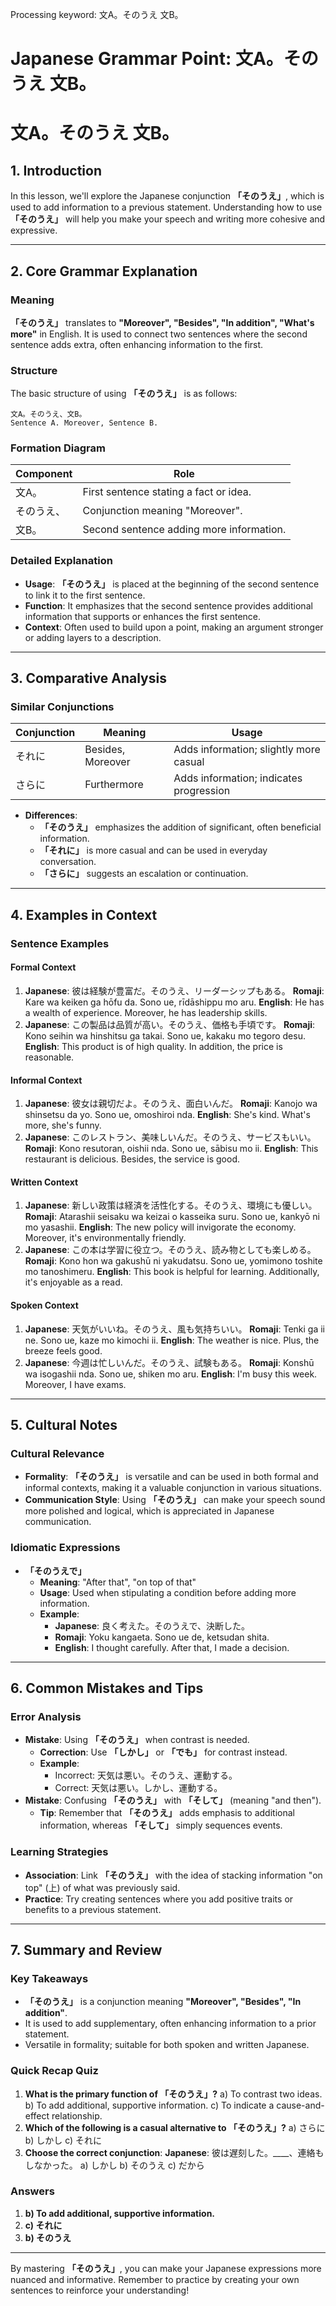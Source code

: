 Processing keyword: 文A。そのうえ 文B。
# Japanese Grammar Point: 文A。そのうえ 文B。
# 文A。そのうえ 文B。
## 1. Introduction
In this lesson, we'll explore the Japanese conjunction **「そのうえ」**, which is used to add information to a previous statement. Understanding how to use **「そのうえ」** will help you make your speech and writing more cohesive and expressive.

---
## 2. Core Grammar Explanation
### Meaning
**「そのうえ」** translates to **"Moreover", "Besides", "In addition", "What's more"** in English. It is used to connect two sentences where the second sentence adds extra, often enhancing information to the first.
### Structure
The basic structure of using **「そのうえ」** is as follows:
```plaintext
文A。そのうえ、文B。
Sentence A. Moreover, Sentence B.
```
### Formation Diagram
| Component       | Role                                  |
|-----------------|---------------------------------------|
| 文A。            | First sentence stating a fact or idea. |
| そのうえ、        | Conjunction meaning "Moreover".        |
| 文B。            | Second sentence adding more information.|
### Detailed Explanation
- **Usage**: **「そのうえ」** is placed at the beginning of the second sentence to link it to the first sentence.
- **Function**: It emphasizes that the second sentence provides additional information that supports or enhances the first sentence.
- **Context**: Often used to build upon a point, making an argument stronger or adding layers to a description.
---
## 3. Comparative Analysis
### Similar Conjunctions
| Conjunction | Meaning           | Usage                                 |
|-------------|-------------------|---------------------------------------|
| それに      | Besides, Moreover | Adds information; slightly more casual|
| さらに      | Furthermore       | Adds information; indicates progression|
- **Differences**:
  - **「そのうえ」** emphasizes the addition of significant, often beneficial information.
  - **「それに」** is more casual and can be used in everyday conversation.
  - **「さらに」** suggests an escalation or continuation.
---
## 4. Examples in Context
### Sentence Examples
#### Formal Context
1. **Japanese**: 彼は経験が豊富だ。そのうえ、リーダーシップもある。
   **Romaji**: Kare wa keiken ga hōfu da. Sono ue, rīdāshippu mo aru.
   **English**: He has a wealth of experience. Moreover, he has leadership skills.
2. **Japanese**: この製品は品質が高い。そのうえ、価格も手頃です。
   **Romaji**: Kono seihin wa hinshitsu ga takai. Sono ue, kakaku mo tegoro desu.
   **English**: This product is of high quality. In addition, the price is reasonable.
#### Informal Context
1. **Japanese**: 彼女は親切だよ。そのうえ、面白いんだ。
   **Romaji**: Kanojo wa shinsetsu da yo. Sono ue, omoshiroi nda.
   **English**: She's kind. What's more, she's funny.
2. **Japanese**: このレストラン、美味しいんだ。そのうえ、サービスもいい。
   **Romaji**: Kono resutoran, oishii nda. Sono ue, sābisu mo ii.
   **English**: This restaurant is delicious. Besides, the service is good.
#### Written Context
1. **Japanese**: 新しい政策は経済を活性化する。そのうえ、環境にも優しい。
   **Romaji**: Atarashii seisaku wa keizai o kasseika suru. Sono ue, kankyō ni mo yasashii.
   **English**: The new policy will invigorate the economy. Moreover, it's environmentally friendly.
2. **Japanese**: この本は学習に役立つ。そのうえ、読み物としても楽しめる。
   **Romaji**: Kono hon wa gakushū ni yakudatsu. Sono ue, yomimono toshite mo tanoshimeru.
   **English**: This book is helpful for learning. Additionally, it's enjoyable as a read.
#### Spoken Context
1. **Japanese**: 天気がいいね。そのうえ、風も気持ちいい。
   **Romaji**: Tenki ga ii ne. Sono ue, kaze mo kimochi ii.
   **English**: The weather is nice. Plus, the breeze feels good.
2. **Japanese**: 今週は忙しいんだ。そのうえ、試験もある。
   **Romaji**: Konshū wa isogashii nda. Sono ue, shiken mo aru.
   **English**: I'm busy this week. Moreover, I have exams.
---
## 5. Cultural Notes
### Cultural Relevance
- **Formality**: **「そのうえ」** is versatile and can be used in both formal and informal contexts, making it a valuable conjunction in various situations.
- **Communication Style**: Using **「そのうえ」** can make your speech sound more polished and logical, which is appreciated in Japanese communication.
### Idiomatic Expressions
- **「そのうえで」**
  - **Meaning**: "After that", "on top of that"
  - **Usage**: Used when stipulating a condition before adding more information.
  - **Example**:
    - **Japanese**: 良く考えた。そのうえで、決断した。
    - **Romaji**: Yoku kangaeta. Sono ue de, ketsudan shita.
    - **English**: I thought carefully. After that, I made a decision.
---
## 6. Common Mistakes and Tips
### Error Analysis
- **Mistake**: Using **「そのうえ」** when contrast is needed.
  - **Correction**: Use **「しかし」** or **「でも」** for contrast instead.
  - **Example**:
    - Incorrect: 天気は悪い。そのうえ、運動する。
    - Correct: 天気は悪い。しかし、運動する。
- **Mistake**: Confusing **「そのうえ」** with **「そして」** (meaning "and then").
  - **Tip**: Remember that **「そのうえ」** adds emphasis to additional information, whereas **「そして」** simply sequences events.
### Learning Strategies
- **Association**: Link **「そのうえ」** with the idea of stacking information "on top" (上) of what was previously said.
- **Practice**: Try creating sentences where you add positive traits or benefits to a previous statement.
---
## 7. Summary and Review
### Key Takeaways
- **「そのうえ」** is a conjunction meaning **"Moreover", "Besides", "In addition"**.
- It is used to add supplementary, often enhancing information to a prior statement.
- Versatile in formality; suitable for both spoken and written Japanese.
### Quick Recap Quiz
1. **What is the primary function of 「そのうえ」?**
   a) To contrast two ideas.
   b) To add additional, supportive information.
   c) To indicate a cause-and-effect relationship.
2. **Which of the following is a casual alternative to 「そのうえ」?**
   a) さらに
   b) しかし
   c) それに
3. **Choose the correct conjunction**:
   **Japanese**: 彼は遅刻した。____、連絡もしなかった。
   a) しかし
   b) そのうえ
   c) だから
### Answers
1. **b) To add additional, supportive information.**
2. **c) それに**
3. **b) そのうえ**
---
By mastering **「そのうえ」**, you can make your Japanese expressions more nuanced and informative. Remember to practice by creating your own sentences to reinforce your understanding!
